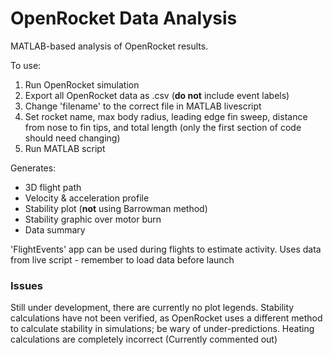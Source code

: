 
# OpenRocket Data Analysis
MATLAB-based analysis of OpenRocket results.

To use:

1) Run OpenRocket simulation
2) Export all OpenRocket data as .csv (**do not** include event labels)
3) Change 'filename' to the correct file in MATLAB livescript
4) Set rocket name, max body radius, leading edge fin sweep, distance from nose to fin tips, and total length (only the first section of code should need changing)
5) Run MATLAB script

Generates:

- 3D flight path
- Velocity & acceleration profile
- Stability plot (**not** using Barrowman method)
- Stability graphic over motor burn
- Data summary

'FlightEvents' app can be used during flights to estimate activity. Uses data from live script - remember to load data before launch

### Issues
Still under development, there are currently no plot legends.
Stability calculations have not been verified, as OpenRocket uses a different method to calculate stability in simulations; be wary of under-predictions.
Heating calculations are completely incorrect (Currently commented out)
